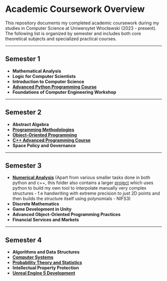 # Academic Coursework Overview

This repository documents my completed academic coursework during my studies in Computer Science at Uniwersytet Wrocławski (2023 - present). The following list is organized by semester and includes both core theoretical subjects and specialized practical courses.  


---

## **Semester 1**
- **Mathematical Analysis** 
- **Logic for Computer Scientists** 
- **Introduction to Computer Science** 
- [**Advanced Python Programming Course**](https://github.com/kornelorawczak/Advanced-Python-Course) 
- **Foundations of Computer Engineering Workshop** 

---

## **Semester 2**
- **Abstract Algebra** 
- [**Programming Methodologies**](https://github.com/kornelorawczak/Advanced-Ocaml-Course)
- [**Object-Oriented Programming**](https://github.com/kornelorawczak/OOP-Course) 
- [**C++ Advanced Programming Course**](https://github.com/kornelorawczak/Advanced-CPP-Course) 
- **Space Policy and Governance** 

---

## **Semester 3**
- [**Numerical Analysis**](https://github.com/kornelorawczak/University-Overview/tree/main/Numerical%20Analysis) (Apart from various smaller tasks done in both python and c++, this folder also contains a larger [project](https://github.com/kornelorawczak/University-Overview/tree/main/Numerical%20Analysis/konkurs1) which uses python to build my own tool to interpolate manually very complex structures - f.e handwriting with extreme precision to just 2D points and then builds the structure itself using polynomials - NIFS3)
- **Discrete Mathematics** 
- **Game Development in Unity** 
- **Advanced Object-Oriented Programming Practices** 
- **Financial Services and Markets** 

---

## **Semester 4**
- **Algorithms and Data Structures** 
- [**Computer Systems**](https://github.com/kornelorawczak/University-Overview/tree/main/Computer%20Systems) 
- [**Probability Theory and Statistics**](https://github.com/kornelorawczak/University-Overview/tree/main/Probability%20Theory%20and%20Statistics) 
- **Intellectual Property Protection** 
- [**Unreal Engine 5 Development**](https://github.com/kornelorawczak/Unreal-Engine-5-Course)
